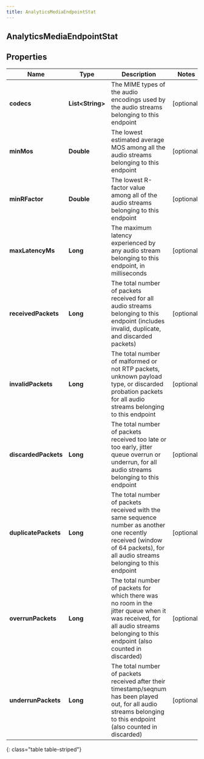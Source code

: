 ```yaml
---
title: AnalyticsMediaEndpointStat
---
```

## AnalyticsMediaEndpointStat


## Properties

| Name | Type | Description | Notes |
| ------------ | ------------- | ------------- | ------------- |
| **codecs** | <!----><!---->**List&lt;String&gt;**<!----> | The MIME types of the audio encodings used by the audio streams belonging to this endpoint |  [optional] |
| **minMos** | <!----><!---->**Double**<!----> | The lowest estimated average MOS among all the audio streams belonging to this endpoint |  [optional] |
| **minRFactor** | <!----><!---->**Double**<!----> | The lowest R-factor value among all of the audio streams belonging to this endpoint |  [optional] |
| **maxLatencyMs** | <!----><!---->**Long**<!----> | The maximum latency experienced by any audio stream belonging to this endpoint, in milliseconds |  [optional] |
| **receivedPackets** | <!----><!---->**Long**<!----> | The total number of packets received for all audio streams belonging to this endpoint (includes invalid, duplicate, and discarded packets) |  [optional] |
| **invalidPackets** | <!----><!---->**Long**<!----> | The total number of malformed or not RTP packets, unknown payload type, or discarded probation packets for all audio streams belonging to this endpoint |  [optional] |
| **discardedPackets** | <!----><!---->**Long**<!----> | The total number of packets received too late or too early, jitter queue overrun or underrun, for all audio streams belonging to this endpoint |  [optional] |
| **duplicatePackets** | <!----><!---->**Long**<!----> | The total number of packets received with the same sequence number as another one recently received (window of 64 packets), for all audio streams belonging to this endpoint |  [optional] |
| **overrunPackets** | <!----><!---->**Long**<!----> | The total number of packets for which there was no room in the jitter queue when it was received, for all audio streams belonging to this endpoint (also counted in discarded) |  [optional] |
| **underrunPackets** | <!----><!---->**Long**<!----> | The total number of packets received after their timestamp/seqnum has been played out, for all audio streams belonging to this endpoint (also counted in discarded) |  [optional] |
{: class="table table-striped"}



